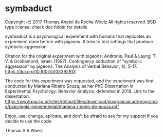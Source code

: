 # symbaduct
Copyright (c) 2017 Thomas Anatol da Rocha Woelz
All rights reserved.
BSD type license: check doc folder for details


symbaduct is a psychological experiment with humans that replicates an experiment done before with pigeons.
It tries to test settings that produce symbolic aggression

Citation for the original experiment with pigeons:
Andronis, Paul & Layng, T. V. & Goldiamond, Israel. (1997). Contingency adduction of “symbolic aggression” by pigeons. The Analysis of Verbal Behavior, 14, 5-17.
https://doi.org/10.1007/bf03392913

The code for this experiment was requested, and the experiment was first conducted by Mariana Ribeiro Souza, as her PhD Dissertation in Experimental Psychology: Behavior Analysis, defended in 2019.
Link to the dissertation:
https://www.pucsp.br/sites/default/files/download/posgraduacao/programas/psicologia-experimental/mariana-ribeiro-de-souza.pdf

Enjoy, use, change, eplicate, and don't be afraid to ask for my support if you decide to use the code.

Thomas A R Woelz
